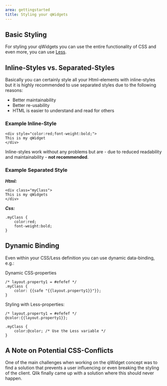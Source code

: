 ```yaml
---
area: gettingstarted
title: Styling your qWidgets
---
```


## Basic Styling

For styling your qWidgets you can use the entire functionality of CSS and even more, you can use [Less](http://lesscss.org/).
 

## Inline-Styles vs. Separated-Styles
Basically you can certainly style all your Html-elements with inline-styles but it is highly recommended to use separated styles due to the following reasons:

* Better maintainability
* Better re-usability
* HTML is easier to understand and read for others


### Example Inline-Style

	<div style="color:red;font-weight:bold;">
	This is my qWidget
	</div>

Inline-styles work without any problems but are - due to reduced readability and maintainability - **not recommended**.

### Example Separated Style

***Html:***

	<div class="myClass">
	This is my qWidgets
	</div>
  
***Css:***

	.myClass {
		color:red;
		font-weight:bold;
	}


## Dynamic Binding
Even within your CSS/Less definition you can use dynamic data-binding, e.g.:

Dynamic CSS-properties

	/* layout.property1 = #efefef */
	.myClass {
		color: {{safe "{{layout.property1}}"}};
	}

Styling with Less-properties:

	/* layout.property1 = #efefef */
	@color:{{layout.property1}};
	
	.myClass {
		color:@color; /* Use the Less variable */
	}


## A Note on Potential CSS-Conflicts
One of the main challenges when working on the qWidget concept was to find a solution that prevents a user influencing or even breaking the styling of the client. Qlik finally came up with a solution where this should never happen.

